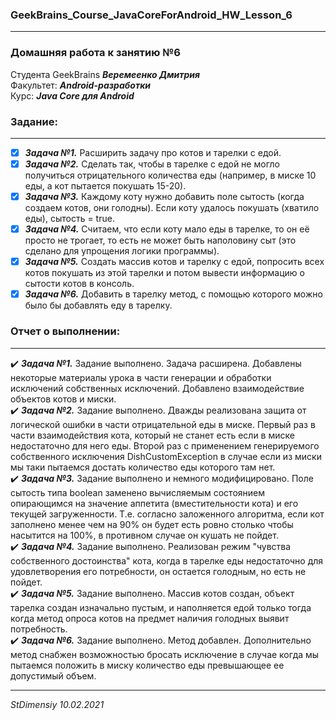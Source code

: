 ### GeekBrains_Course_JavaCoreForAndroid_HW_Lesson_6
---
### Домашняя работа к занятию №6
Студента GeekBrains ***Веремеенко Дмитрия***    
Факультет: ***Android-разработки***    
Курс: ***Java Core для Android***    
### Задание:
---
- [X] ***Задача №1.***	Расширить задачу про котов и тарелки с едой.    
- [X] ***Задача №2.***	Сделать так, чтобы в тарелке с едой не могло получиться отрицательного количества еды (например, в миске 10 еды, а кот пытается покушать 15-20).    
- [X] ***Задача №3.***	Каждому коту нужно добавить поле сытость (когда создаем котов, они голодны). Если коту удалось покушать (хватило еды), сытость = true.    
- [X] ***Задача №4.***	Считаем, что если коту мало еды в тарелке, то он её просто не трогает, то есть не может быть наполовину сыт (это сделано для упрощения логики программы).    
- [X] ***Задача №5.***	Создать массив котов и тарелку с едой, попросить всех котов покушать из этой тарелки и потом вывести информацию о сытости котов в консоль.    
- [X] ***Задача №6.***	Добавить в тарелку метод, с помощью которого можно было бы добавлять еду в тарелку. 
     
### Отчет о выполнении:
---    
:heavy_check_mark: ***Задача №1.***	Задание выполнено. Задача расширена. Добавлены некоторые материалы урока в части 
генерации и обработки исключений собственных исключений. Добавлено взаимодействие объектов котов и миски.         
:heavy_check_mark: ***Задача №2.***	Задание выполнено. Дважды реализована защита от логической ошибки в части 
отрицательной еды в миске. Первый раз в части взаимодействия кота, который не станет есть если в миске недостаточно для
него еды. Второй раз с применением генерируемого собственного исключения DishCustomException в случае если из миски мы
таки пытаемся достать количество еды которого там нет.       
:heavy_check_mark: ***Задача №3.***	Задание выполнено и немного модифицировано. Поле сытость типа boolean заменено 
вычисляемым состоянием опирающимся на значение аппетита (вместительности кота) и его текущей загруженности.
Т.е. согласно заложенного алгоритма, если кот заполнено менее чем на 90% он будет есть ровно столько чтобы насытится
на 100%, в противном случае он кушать не пойдет.       
:heavy_check_mark: ***Задача №4.***	Задание выполнено. Реализован режим "чувства собственного достоинства" кота, когда 
в тарелке еды недостаточно для удовлетворения его потребности, он остается голодным, но есть не пойдет.      
:heavy_check_mark: ***Задача №5.***	Задание выполнено. Массив котов создан, объект тарелка создан изначально пустым,
и наполняется едой только тогда когда метод опроса котов на предмет наличия голодных выявит потребность.         
:heavy_check_mark: ***Задача №6.***	Задание выполнено. Метод добавлен. Дополнительно метод снабжен возможностью бросать 
исключение в случае когда мы пытаемся положить в миску количество еды превышающее ее допустимый объем.    

---   

*StDimensiy 10.02.2021* 
